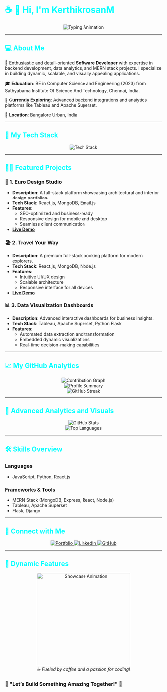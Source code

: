 <h1 style="color:#00FFFF;">☕ 👋 Hi, I'm <strong>KerthikrosanM</strong></h1>

<div align="center">
  <img src="https://readme-typing-svg.herokuapp.com?font=Fira+Code&size=25&pause=1000&color=00FFFF&center=true&vCenter=true&width=500&lines=Welcome+to+my+GitHub+Profile!;I+am+a+Software+Developer;Specialized+in+MERN+Stack+%26+Analytics;Enjoy+Some+Code+%26+Coffee!" alt="Typing Animation" />
</div>

---

<h2 style="color:#00FFFF;">💻 <strong>About Me</strong></h2>

🚀 Enthusiastic and detail-oriented **Software Developer** with expertise in backend development, data analytics, and MERN stack projects. I specialize in building dynamic, scalable, and visually appealing applications.

🎓 **Education**: BE in Computer Science and Engineering (2023) from Sathyabama Institute Of Science And Technology, Chennai, India.

🌱 **Currently Exploring**: Advanced backend integrations and analytics platforms like Tableau and Apache Superset.

📍 **Location**: Bangalore Urban, India

---

<h2 style="color:#00FFFF;">🌟 <strong>My Tech Stack</strong></h2>

<div align="center">
  <img src="https://skillicons.dev/icons?i=react,nodejs,mongodb,postgresql,python,flask,js,html,css,tailwind,tableau,django&theme=light" alt="Tech Stack" />
</div>

---

<h2 style="color:#00FFFF;">🧑‍💻 <strong>Featured Projects</strong></h2>

### 🎨 **1. Euro Design Studio**

- **Description**: A full-stack platform showcasing architectural and interior design portfolios.
- **Tech Stack**: React.js, MongoDB, Email.js
- **Features**:
  - SEO-optimized and business-ready
  - Responsive design for mobile and desktop
  - Seamless client communication
- **[Live Demo](https://euro-design-studio.web.app)**

### 🏖️ **2. Travel Your Way**

- **Description**: A premium full-stack booking platform for modern explorers.
- **Tech Stack**: React.js, MongoDB, Node.js
- **Features**:
  - Intuitive UI/UX design
  - Scalable architecture
  - Responsive interface for all devices
- **[Live Demo](https://kerthikrosan.vercel.app)**

### 📊 **3. Data Visualization Dashboards**

- **Description**: Advanced interactive dashboards for business insights.
- **Tech Stack**: Tableau, Apache Superset, Python Flask
- **Features**:
  - Automated data extraction and transformation
  - Embedded dynamic visualizations
  - Real-time decision-making capabilities

---

<h2 style="color:#00FFFF;">📈 <strong>My GitHub Analytics</strong></h2>

<div align="center">
  <img src="https://github-readme-activity-graph.vercel.app/graph?username=kerthikrosan&bg_color=000000&color=00FFFF&line=00FFFF&point=FFFFFF&area=true&hide_border=true" alt="Contribution Graph" style="transition: transform 0.3s;"/>
  <br/>
  <img src="https://github-profile-summary-cards.vercel.app/api/cards/profile-details?username=kerthikrosan&theme=vue" alt="Profile Summary"/>
  <br/>
  <img src="https://streak-stats.demolab.com?user=kerthikrosan&theme=radical&hide_border=true&date_format=M%20j%5B%2C%20Y%5D" alt="GitHub Streak" />
</div>

---

<h2 style="color:#00FFFF;">🌌 <strong>Advanced Analytics and Visuals</strong></h2>

<div align="center">
  <img src="https://github-readme-stats.vercel.app/api?username=kerthikrosan&show_icons=true&theme=radical&title_color=00FFFF&icon_color=00FFFF" alt="GitHub Stats" style="transition: opacity 0.5s;"/>
  <br/>
  <img src="https://github-readme-stats.vercel.app/api/top-langs/?username=kerthikrosan&layout=compact&theme=radical&title_color=00FFFF" alt="Top Languages" style="transition: opacity 0.5s;"/>
</div>

---

<h2 style="color:#00FFFF;">🛠️ <strong>Skills Overview</strong></h2>

### Languages

- JavaScript, Python, React.js

### Frameworks & Tools

- MERN Stack (MongoDB, Express, React, Node.js)
- Tableau, Apache Superset
- Flask, Django

---

<h2 style="color:#00FFFF;">📡 <strong>Connect with Me</strong></h2>

<div align="center">
  <a href="https://kerthikrosan.vercel.app">
    <img src="https://img.shields.io/badge/Portfolio-%230077B5.svg?&style=for-the-badge&logo=Google-Chrome&logoColor=00FFFF" alt="Portfolio"/>
  </a>
  <a href="https://www.linkedin.com/in/kerthikrosan-m/">
    <img src="https://img.shields.io/badge/LinkedIn-%230077B5.svg?&style=for-the-badge&logo=linkedin&logoColor=00FFFF" alt="LinkedIn"/>
  </a>
  <a href="https://github.com/kerthikrosan">
    <img src="https://img.shields.io/badge/GitHub-%2312100E.svg?&style=for-the-badge&logo=github&logoColor=00FFFF" alt="GitHub"/>
  </a>
</div>

---

<h2 style="color:#00FFFF;">🎉 <strong>Dynamic Features</strong></h2>

<div align="center">
  <img src="https://media.giphy.com/media/26tknCqiJrBQG6bxC/giphy.gif" alt="Showcase Animation" width="300"/>
  <br/>
  ☕ <em>Fueled by coffee and a passion for coding!</em>
</div>

### 🌟 "Let’s Build Something Amazing Together!" 🌟
